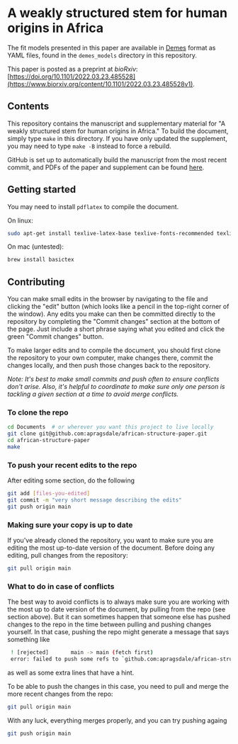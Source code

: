 # A weakly structured stem for human origins in Africa

The fit models presented in this paper are available in
[Demes](https://github.com/popsim-consortium/demes-python) format as YAML
files, found in the ``demes_models`` directory in this repository.

This paper is posted as a preprint at *bioRxiv*:
[https://doi.org/10.1101/2022.03.23.485528](https://www.biorxiv.org/content/10.1101/2022.03.23.485528v1).

## Contents

This repository contains the manuscript and supplementary material for "A
weakly structured stem for human origins in Africa." To build the document,
simply type `make` in this directory. If you have only updated the supplement,
you may need to type `make -B` instead to force a rebuild.

GitHub is set up to automatically build the manuscript from the most recent
commit, and PDFs of the paper and supplement can be found
[here](https://apragsdale.github.io/african-structure-paper/PDFs.html).

## Getting started

You may need to install `pdflatex` to compile the document.

On linux:

```sh
sudo apt-get install texlive-latex-base texlive-fonts-recommended texlive-fonts-extra texlive-latex-extra
```

On mac (untested):

```sh
brew install basictex
```

## Contributing

You can make small edits in the browser by navigating to the file and clicking
the "edit" button (which looks like a pencil in the top-right corner of the
window). Any edits you make can then be committed directly to the repository
by completing the "Commit changes" section at the bottom of the page. Just include
a short phrase saying what you edited and click the green "Commit changes" button.

To make larger edits and to compile the document, you should first clone the
repository to your own computer, make changes there, commit the changes locally,
and then push those changes back to the repository.

*Note: It's best to make small commits and push often to ensure conflicts don't
arise. Also, it's helpful to coordinate to make sure only one person is tackling
a given section at a time to avoid merge conflicts.*

### To clone the repo
```sh
cd Documents  # or wherever you want this project to live locally
git clone git@github.com:apragsdale/african-structure-paper.git
cd african-structure-paper
make
```

### To push your recent edits to the repo
After editing some section, do the following
```sh
git add [files-you-edited]
git commit -m "very short message describing the edits"
git push origin main
```

### Making sure your copy is up to date
If you've already cloned the repository, you want to make sure you are editing
the most up-to-date version of the document. Before doing any editing, pull
changes from the repository:
```sh
git pull origin main
```

### What to do in case of conflicts
The best way to avoid conflicts is to always make sure you are working with the
most up to date version of the document, by pulling from the repo (see section
above). But it can sometimes happen that someone else has pushed changes to the
repo in the time between pulling and pushing changes yourself. In that case,
pushing the repo might generate a message that says something like
```sh
 ! [rejected]       main -> main (fetch first)
 error: failed to push some refs to `github.com:apragsdale/african-structure-paper.git`
```
as well as some extra lines that have a hint.

To be able to push the changes in this case, you need to pull and merge the more
recent changes from the repo:
```sh
git pull origin main
```
With any luck, everything merges properly, and you can try pushing againg
```sh
git push origin main
```
